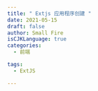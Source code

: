 ```yaml
---
title: " Extjs 应用程序创建 "
date: 2021-05-15
draft: false
author: Small Fire
isCJKLanguage: true
categories: 
  - 前端

tags: 
  - ExtJS

---
```


